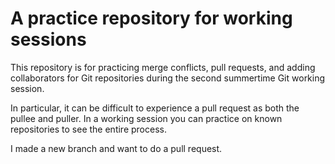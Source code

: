 # A practice repository for working sessions

This repository is for practicing merge conflicts, pull requests, and adding collaborators for Git repositories during the second summertime Git working session.

In particular, it can be difficult to experience a pull request as both the pullee and puller.  In a working session you can practice on known repositories to see the entire process.

I made a new branch and want to do a pull request.
